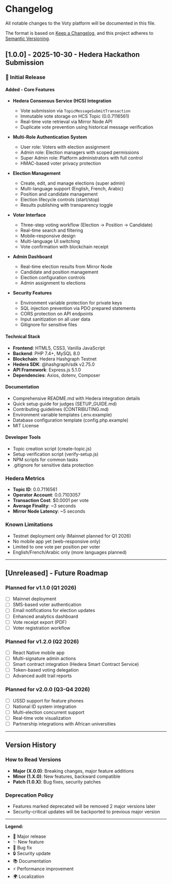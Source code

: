 # Changelog

All notable changes to the Voty platform will be documented in this file.

The format is based on [Keep a Changelog](https://keepachangelog.com/en/1.0.0/),
and this project adheres to [Semantic Versioning](https://semver.org/spec/v2.0.0.html).

## [1.0.0] - 2025-10-30 - Hedera Hackathon Submission

### 🎉 Initial Release

#### Added - Core Features
- **Hedera Consensus Service (HCS) Integration**
  - Vote submission via `TopicMessageSubmitTransaction`
  - Immutable vote storage on HCS Topic (0.0.7116561)
  - Real-time vote retrieval via Mirror Node API
  - Duplicate vote prevention using historical message verification
  
- **Multi-Role Authentication System**
  - User role: Voters with election assignment
  - Admin role: Election managers with scoped permissions
  - Super Admin role: Platform administrators with full control
  - HMAC-based voter privacy protection

- **Election Management**
  - Create, edit, and manage elections (super admin)
  - Multi-language support (English, French, Arabic)
  - Position and candidate management
  - Election lifecycle controls (start/stop)
  - Results publishing with transparency toggle

- **Voter Interface**
  - Three-step voting workflow (Election → Position → Candidate)
  - Real-time search and filtering
  - Mobile-responsive design
  - Multi-language UI switching
  - Vote confirmation with blockchain receipt

- **Admin Dashboard**
  - Real-time election results from Mirror Node
  - Candidate and position management
  - Election configuration controls
  - Admin assignment to elections

- **Security Features**
  - Environment variable protection for private keys
  - SQL injection prevention via PDO prepared statements
  - CORS protection on API endpoints
  - Input sanitization on all user data
  - Gitignore for sensitive files

#### Technical Stack
- **Frontend**: HTML5, CSS3, Vanilla JavaScript
- **Backend**: PHP 7.4+, MySQL 8.0
- **Blockchain**: Hedera Hashgraph Testnet
- **Hedera SDK**: @hashgraph/sdk v2.75.0
- **API Framework**: Express.js 5.1.0
- **Dependencies**: Axios, dotenv, Composer

#### Documentation
- Comprehensive README.md with Hedera integration details
- Quick setup guide for judges (SETUP_GUIDE.md)
- Contributing guidelines (CONTRIBUTING.md)
- Environment variable templates (.env.example)
- Database configuration template (config.php.example)
- MIT License

#### Developer Tools
- Topic creation script (create-topic.js)
- Setup verification script (verify-setup.js)
- NPM scripts for common tasks
- .gitignore for sensitive data protection

### Hedera Metrics
- **Topic ID**: 0.0.7116561
- **Operator Account**: 0.0.7103057
- **Transaction Cost**: $0.0001 per vote
- **Average Finality**: ~3 seconds
- **Mirror Node Latency**: ~5 seconds

### Known Limitations
- Testnet deployment only (Mainnet planned for Q1 2026)
- No mobile app yet (web-responsive only)
- Limited to one vote per position per voter
- English/French/Arabic only (more languages planned)

---

## [Unreleased] - Future Roadmap

### Planned for v1.1.0 (Q1 2026)
- [ ] Mainnet deployment
- [ ] SMS-based voter authentication
- [ ] Email notifications for election updates
- [ ] Enhanced analytics dashboard
- [ ] Vote receipt export (PDF)
- [ ] Voter registration workflow

### Planned for v1.2.0 (Q2 2026)
- [ ] React Native mobile app
- [ ] Multi-signature admin actions
- [ ] Smart contract integration (Hedera Smart Contract Service)
- [ ] Token-based voting delegation
- [ ] Advanced audit trail reports

### Planned for v2.0.0 (Q3-Q4 2026)
- [ ] USSD support for feature phones
- [ ] National ID system integration
- [ ] Multi-election concurrent support
- [ ] Real-time vote visualization
- [ ] Partnership integrations with African universities

---

## Version History

### How to Read Versions
- **Major (X.0.0)**: Breaking changes, major feature additions
- **Minor (1.X.0)**: New features, backward compatible
- **Patch (1.0.X)**: Bug fixes, security patches

### Deprecation Policy
- Features marked deprecated will be removed 2 major versions later
- Security-critical updates will be backported to previous major version

---

**Legend:**
- 🎉 Major release
- ✨ New feature
- 🐛 Bug fix
- 🔒 Security update
- 📚 Documentation
- ⚡ Performance improvement
- 🌍 Localization
